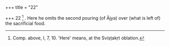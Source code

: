 +++
title = "22"

+++
22 [^10] . Here he omits the second pouring (of Ājya) over (what is left of) the sacrificial food.


[^10]:  Comp. above, I, 7, 10. 'Here' means, at the Sviṣṭakṛt oblation.
